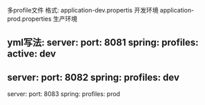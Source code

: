 ﻿多profile文件  格式:  application-dev.propertis		开发环境
	   	application-prod.properties		生产环境

yml写法:
server:
  port: 8081
spring:
  profiles:
    active: dev
---
server:
  port: 8082
spring:
  profiles: dev
---
server:
  port: 8083
spring:
  profiles: prod
